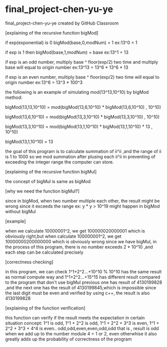 # final_project-chen-yu-ye
final_project-chen-yu-ye created by GitHub Classroom

[explaining of the recursive function bigMod]

if exp(exponential) is 0 bigMod(base,0,modNum) = 1
ex:13^0 = 1

if exp is 1 then bigMod(base,1,modNum) = base
ex:13^1 = 13

if exp is an odd number, multiply base ^ floor(exp/2) two time and multiply base will equal to origin number
ex:13^13 = 13^6 * 13^6 * 13 

if exp is an even number, multiply base ^ floor(exp/2) two time will equal to origin number
ex:13^6 = 13^3 * 100^3

the following is an example of simulating mod(13^13,10^10) by bigMod method:

bigMod(13,13,10^10) = mod(bigMod(13,6,10^10) * bigMod(13,6,10^10) , 10^10)

bigMod(13,6,10^10) = mod(bigMod(13,3,10^10) * bigMod(13,3,10^10) , 10^10)

bigMod(13,3,10^10) = mod(bigMod(13,1,10^10) * bigMod(13,1,10^10) * 13 , 10^10)

bigMod(13,1,10^10) = 13 


the goal of this program is to calculate summation of ii^ii ,and the range of ii is 1 to 1000
so we mod summation after plusing each ii^ii in preventing of exceeding the integer range the computer can store.



[explaining of the recursive function bigMul]

the concept of bigMul is same as bigMod



[why we need the function bigMul?]

since in bigMod, when two number multiple each other, the result might be wrong since it exceeds the range ex: y * y > 10^19 might happen in bigMod without bigMul

[example]

when we calculate 10000001^2, we get 100000020000001 which is obviously right,but when calculate 100000001^2, we get 10000000200000000 which is obviously wrong
since we have bigMul, in the process of this program, there is no number exceeds 2 * 10^10 ,and each step can be calculated precisely 



[correctness checking]

in this program, we can check 1^1+2^2...+10^10 % 10^10 has the same result as normal compute way
and 1^1+2^2...+15^15 has different result compared to the program that don't use bigMul
previous one has result of 4130199828 ,and the next one has the result of 4130199845,which is impossible since the last digit must be even
and verified by using c++, the result is also 4130199828



[explaining of the function verification]

this function can verify if the result meets the expectation in certain situation
concept:
1^1 is odd, 1^1 + 2^2 is odd, 1^1 + 2^2 + 3^3 is even,  1^1 + 2^2 + 3^3 + 4^4 is even.. odd,odd,even,even,odd,odd
that is , result is odd when we add up to the number module 4 = 1 or 2, even otherwhise
it also greatly adds up the probability of correctness of the program
